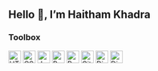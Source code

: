 ## Hello 👋, I’m Haitham Khadra


### Toolbox
<div>
  <img src="https://cdn.worldvectorlogo.com/logos/html-1.svg" alt="HTML5 Logo" width="25" height="25"/> 
  <img src="https://cdn.worldvectorlogo.com/logos/css-3.svg" alt="CSS3 Logo" width="25" height="25"/>
  <img src="https://cdn.worldvectorlogo.com/logos/logo-javascript.svg" alt="JavaScript Logo" width="25" height="25"/> 
  <img src="https://cdn.worldvectorlogo.com/logos/python-5.svg" alt="Python Logo" width="25" height="25"/> 
  <img src="https://cdn.worldvectorlogo.com/logos/react-2.svg" alt="React Logo" width="25" height="25"/>
  <img src="https://cdn.worldvectorlogo.com/logos/git-icon.svg" alt="Git Logo" width="25" height="25"/> 
  <img src="https://cdn.worldvectorlogo.com/logos/django.svg" alt="Django Logo" width="25" height="25"/>
  <img src="https://cdn.worldvectorlogo.com/logos/sass-1.svg" alt="Django Logo" width="25" height="25"/>
</div>

